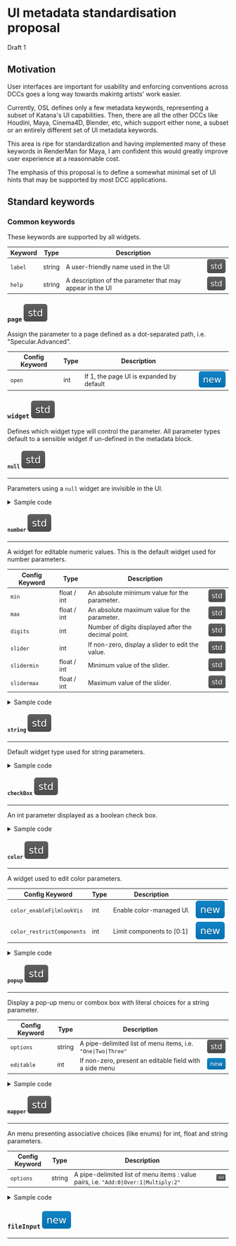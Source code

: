 # UI metadata standardisation proposal

Draft 1

## Motivation

User interfaces are important for usability and enforcing conventions across DCCs goes a long way towards makintg artists' work easier.

Currently, OSL defines only a few metadata keywords, representing a subset of Katana's UI capabilities. Then, there are all the other DCCs like Houdini, Maya, Cinema4D, Blender, etc, which support either none, a subset or an entirely different set of UI metadata keywords.

This area is ripe for standardization and having implemented many of these keywords in RenderMan for Maya, I am confident this would greatly improve user experience at a reasonnable cost.

The emphasis of this proposal is to define a somewhat minimal set of UI hints that may be supported by most DCC applications.

## Standard keywords

### Common keywords

These keywords are supported by all widgets.

| Keyword | Type | Description | |
| - | - | - | - |
| `label` | string | A user-friendly name used in the UI | ![std](img/std.svg) |
| `help` | string | A description of the parameter that may appear in the UI | ![std](img/std.svg) |

### `page` ![std](img/std.svg)

Assign the parameter to a page defined as a dot-separated path, i.e. "Specular.Advanced".

| Config Keyword | Type | Description | |
| - | - | - | - |
| `open` | int | If 1, the page UI is expanded by default | ![new](img/new.svg) |

### `widget` ![std](img/std.svg)

Defines which widget type will control the parameter. All parameter types default to a sensible widget if un-defined in the metadata block.

#### `null` ![std](img/std.svg)

---

Parameters using a `null` widget are invisible in the UI.

<details>
<summary>Sample code</summary>

```c
string asset_version = "2.3.0"
[[
    string widget = "null"
]],
```

</details>

#### `number` ![std](img/std.svg)

---

A widget for editable numeric values. This is the default widget used for number parameters.

| Config Keyword | Type | Description | |
| - | - | - | - |
| `min` | float / int | An absolute minimum value for the parameter. | ![std](img/std.svg) |
| `max` | float / int | An absolute maximum value for the parameter. | ![std](img/std.svg) |
| `digits` | int | Number of digits displayed after the decimal point. | ![std](img/std.svg) |
| `slider` | int | If non-zero, display a slider to edit the value. | ![std](img/std.svg) |
| `slidermin` | float / int | Minimum value of the slider. | ![std](img/std.svg) |
| `slidermax` | float / int | Maximum value of the slider. | ![std](img/std.svg) |

<details>
<summary>Sample code</summary>

```c
float ior = 1.5
[[
    string widget = "number",
    float min = 0.0,
    float max = 2.5,
    int slider = 1,
    string help = "The Substrate's Index Of Refraction"
]],
```

</details>

#### `string` ![std](img/std.svg)

---

Default widget type used for string parameters.

<details>
<summary>Sample code</summary>

```c
string variant = "default"
[[
    string widget = "string",
    string label = "Variant",
]],
```

</details>

#### `checkBox` ![std](img/std.svg)

---

An int parameter displayed as a boolean check box.

<details>
<summary>Sample code</summary>

```c
int invert = 0
[[
    string widget = "checkBox",
    string label = "Invert Output"
]],
```

</details>

#### `color` ![std](img/std.svg)

---

A widget used to edit color parameters.

| Config Keyword | Type | Description | |
| - | - | - | - |
| `color_enableFilmlookVis` | int | Enable color-managed UI. | ![new](img/new.svg) |
| `color_restrictComponents` | int | Limit components to [0:1] | ![new](img/new.svg) |

<details>
<summary>Sample code</summary>

```c
color albedo = "default"
[[
    string widget = "color",
    int color_enableFilmlookVis = 1,
    string label = "Albedo"
]],
```

</details>

#### `popup` ![std](img/std.svg)

---

Display a pop-up menu or combox box with literal choices for a string parameter.

| Config Keyword | Type | Description | |
| - | - | - | - |
| `options` | string | A pipe-delimited list of menu items, i.e. `"One\|Two\|Three"` | ![std](img/std.svg) |
| `editable` | int | If non-zero, present an editable field with a side menu | ![new](img/new.svg) |

<details>
<summary>Sample code</summary>

```c
string sss_mode = "default"
[[
    string widget = "popup",
    string options = "burley|random walk"
]],
```

</details>

#### `mapper` ![std](img/std.svg)

---

An menu presenting associative choices (like enums) for int, float and string parameters.

| Config Keyword | Type | Description | |
| - | - | - | - |
| `options` | string | A pipe-delimited list of menu items : value pairs, i.e. `"Add:0\|Over:1\|Multiply:2"` | ![std](img/std.svg) |

<details>
<summary>Sample code</summary>

```c
int compositingMode = 0
[[
    string widget = "mapper",
    string options = "Over:0|Add:1|Screen:3|Mult:2|Overlay:4",
    string label = "Compositing Mode"
]],
```

</details>

### `fileInput` ![new](img/new.svg)

---

